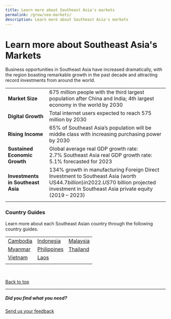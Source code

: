 ```yaml
---
title: Learn more about Southeast Asia's markets
permalink: /grow/sea-markets/
description: Learn more about Southeast Asia's markets
---
```

# Learn more about Southeast Asia's Markets
Business opportunities in Southeast Asia have increased dramatically, with the region boasting remarkable growth in the past decade and attracting record investments from around the world.



|  |  | 
| -------- | -------- | 
|<b>Market Size</b>| 675 million people with the third largest population after China and India; 4th largest economy in the world by 2030 | 
|<b>Digital Growth</b>|Total internet users expected to reach 575 million by 2030 | 
|<b>Rising Income</b>| 65% of Southeast Asia’s population will be middle class with increasing purchasing power by 2030 | 
|<b>Sustained Economic Growth</b>|  Global average real GDP growth rate: 2.7%&nbsp;Southeast Asia real GDP growth rate: 5.1%&nbsp;forecasted for 2023 | 
|<b>Investments in Southeast Asia</b>| 134% growth in manufacturing Foreign Direct Investment to Southeast Asia (worth US$44.7 billion) in 2022. US$70 billion projected investment in Southeast Asia private equity (2019 – 2023)    | 
| | | <br>


### Country Guides
Learn more about each Southeast Asian country through the following country guides.<br>

|  |  |  |
| -------- | -------- | -------- |
| [Cambodia](https://www.enterprisesg.gov.sg/Grow-Your-Business/go-global/market-guides/southeast-asia/Cambodia/overview)<br> | [Indonesia](https://www.enterprisesg.gov.sg/Grow-Your-Business/go-global/market-guides/southeast-asia/Indonesia/overview)<br> | [Malaysia](https://www.enterprisesg.gov.sg/Grow-Your-Business/go-global/market-guides/southeast-asia/malaysia/overview)<br>  |
| [Myanmar](https://www.enterprisesg.gov.sg/Grow-Your-Business/go-global/market-guides/southeast-asia/myanmar/overview)<br> | [Philippines](https://www.enterprisesg.gov.sg/Grow-Your-Business/go-global/market-guides/southeast-asia/philippines/overview)<br> |[Thailand](https://www.enterprisesg.gov.sg/Grow-Your-Business/go-global/market-guides/southeast-asia/thailand/overview)<br> |
| [Vietnam](https://www.enterprisesg.gov.sg/Grow-Your-Business/go-global/market-guides/southeast-asia/vietnam/overview)<br>  | [Laos](https://www.enterprisesg.gov.sg/Grow-Your-Business/go-global/market-guides/southeast-asia/Laos/overview) |  |
|  |  |  |

<br>

[Back to top](#learn-more-about-southeast-asias-markets)
<br>
<hr>

##### Did you find what you need?
[Send us your feedback](https://form.gov.sg/642693623cb98f001239be0d)